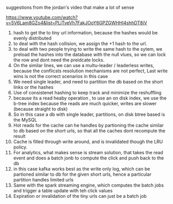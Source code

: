 suggestions from the jordan's video that make a lot of sense

https://www.youtube.com/watch?v=5V6Lam8GZo4&list=PLjTveVh7FakJOoY6GPZGWHHl4shhDT8iV

1. hash to get the  to tiny url information, because the hashes would be evenly distributed
2. to deal with the hash collision, we assign the +1 hash to the url.
3. to deal with two people trying to write the same hash to the sytem, we preload the hashes into the database with the null vlues, so we can lock the row
and dont need the preidcate locks.
4. On the similar lines, we can use a multu-leader / leaderless writes, because the conflicsts resolution mechanisms are not perfect, Last write wins is not the correct scenarios in this case
5. We need single leader, and need to partition the db based on the short links or the hashes
6. Use of consistenet hashing to keep track and minimize the reshuffling
7. because its a read heaby operation , to use an on disk index, we use the b-tree index because the reads are much quicker, writes are slower (because straight to disk)
8. So in this case a  db with single leader, partitions, on disk btree based is the MySQL
9. Hot reads for the cache can he handles by partioning the cache similar to db based on the short urls, so that all the caches dont recompute the result
10. Cache is filled through write around, and is invalidated though the LRU policy.
11. For analytics, what makes sense is stream solution, that takes the read event and does a batch jonb to compute the click and push back to the db
12. in this case kafka works best as the write only log, which can be partioned similar to db for the given short urls, hence a particular partition handles limited urls
13. Same with the spark streaming engine, which computes the batch jobs and trigger a table update with teh click values 
14. Expiration or invalidation of the tiny urls can just be a batch job